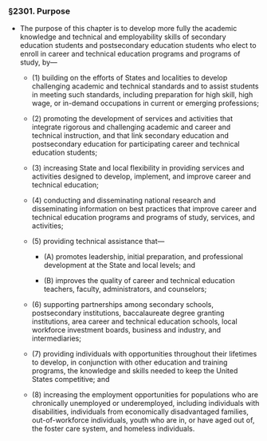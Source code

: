 ### §2301. Purpose
* The purpose of this chapter is to develop more fully the academic knowledge and technical and employability skills of secondary education students and postsecondary education students who elect to enroll in career and technical education programs and programs of study, by—

  * (1) building on the efforts of States and localities to develop challenging academic and technical standards and to assist students in meeting such standards, including preparation for high skill, high wage, or in-demand occupations in current or emerging professions;

  * (2) promoting the development of services and activities that integrate rigorous and challenging academic and career and technical instruction, and that link secondary education and postsecondary education for participating career and technical education students;

  * (3) increasing State and local flexibility in providing services and activities designed to develop, implement, and improve career and technical education;

  * (4) conducting and disseminating national research and disseminating information on best practices that improve career and technical education programs and programs of study, services, and activities;

  * (5) providing technical assistance that—

    * (A) promotes leadership, initial preparation, and professional development at the State and local levels; and

    * (B) improves the quality of career and technical education teachers, faculty, administrators, and counselors;


  * (6) supporting partnerships among secondary schools, postsecondary institutions, baccalaureate degree granting institutions, area career and technical education schools, local workforce investment boards, business and industry, and intermediaries;

  * (7) providing individuals with opportunities throughout their lifetimes to develop, in conjunction with other education and training programs, the knowledge and skills needed to keep the United States competitive; and

  * (8) increasing the employment opportunities for populations who are chronically unemployed or underemployed, including individuals with disabilities, individuals from economically disadvantaged families, out-of-workforce individuals, youth who are in, or have aged out of, the foster care system, and homeless individuals.